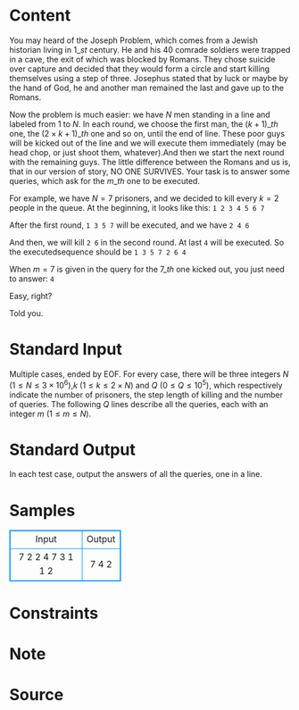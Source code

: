 
# Content

You may heard of the Joseph Problem, which comes from a Jewish historian living in $1\_{st}$ century. He and his $40$ comrade soldiers were trapped in a cave, the exit of which was blocked by Romans. They chose suicide over capture and decided that they would form a circle and start killing themselves using a step of three. Josephus stated that by luck or maybe by the hand of God, he and another man remained the last and gave up to the Romans.

Now the problem is much easier: we have $N$ men standing in a line and labeled from $1$ to $N$. In each round, we choose the first man, the $(k+1)\_{th}$ one, the $(2\times k+1)\_{th}$ one and so on, until the end of line. These poor guys will be kicked out of the line and we will execute them immediately (may be head chop, or just shoot them, whatever).And then we start the next round with the remaining guys. The little difference between the Romans and us is, that in our version of story, NO ONE SURVIVES. Your task is to answer some queries, which ask for the $m\_{th}$ one to be executed.

For example, we have $N= 7$ prisoners, and we decided to kill every $k= 2$ people in the queue. At the beginning, it looks like this:
`1 2 3 4 5 6 7`

After the first round, `1 3 5 7` will be executed, and we have
`2 4 6`

And then, we will kill `2 6` in the second round. At last `4` will be executed. So the executedsequence should be
`1 3 5 7 2 6 4`

When $m= 7$ is given in the query for the $7\_{th}$ one kicked out, you just need to answer:
`4`

Easy, right?

Told you.

# Standard Input

Multiple cases, ended by EOF. For every case, there will be three integers $N$ ($1\le N\le 3\times 10^6$),$k$ ($1\le k\le 2\times N$) and $Q$ ($0\le Q\le 10^5$), which respectively indicate the number of prisoners, the step length of killing and the number of queries. The following $Q$ lines describe all the queries, each with an integer $m$ ($1\le m\le N$).

# Standard Output

In each test case, output the answers of all the queries, one in a line.

# Samples

<style>
        table,table tr th, table tr td { border:1px solid #0094ff; }
        table { width: 200px; min-height: 25px; line-height: 25px; text-align: center; border-collapse: collapse;}   
    </style>
<table>
	<tr>
		<td>Input</td>
		<td>Output</td>
	</tr>
<tr><td>7 2 2
4 7
3 1 1
2</td><td>7
4
2</td></tr></table>


# Constraints



# Note



# Source


